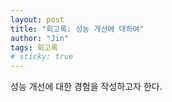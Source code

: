 ```yaml
---
layout: post
title: "회고록: 성능 개선에 대하여"
author: "Jin"
tags: 회고록
# sticky: true
---
```


성능 개선에 대한 경험을 작성하고자 한다.